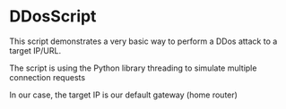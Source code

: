 # DDosScript

This script demonstrates a very basic way to perform a DDos attack to a target IP/URL.

The script is using the Python library threading to simulate multiple connection requests

In our case, the target IP is our default gateway (home router)
